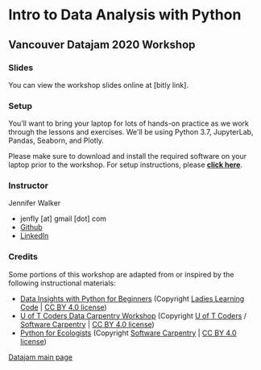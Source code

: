# Intro to Data Analysis with Python

## Vancouver Datajam 2020 Workshop


### Slides

You can view the workshop slides online at [bitly link].

### Setup

You’ll want to bring your laptop for lots of hands-on practice as we work through the lessons and exercises. We'll be using Python 3.7, JupyterLab, Pandas, Seaborn, and Plotly.

Please make sure to download and install the required software on your laptop prior to the workshop. For setup instructions, please **[click here](https://jenfly.github.io/datajam-python/SETUP)**.



### Instructor

Jennifer Walker
- jenfly [at] gmail [dot] com
- [Github](https://github.com/jenfly)
- [LinkedIn](https://www.linkedin.com/in/jennifermariewalker/)


### Credits

Some portions of this workshop are adapted from or inspired by the following instructional materials:
- [Data Insights with Python for Beginners](https://github.com/ladieslearningcode/llc-intro-to-python) (Copyright [Ladies Learning Code](https://www.canadalearningcode.ca/program/ladies-learning-code/) | [CC BY 4.0 license][CC4 license])
- [U of T Coders Data Carpentry Workshop](https://github.com/UofTCoders/2018-09-10-utoronto) (Copyright [U of T Coders][UT Coders] / [Software Carpentry][Software Carpentry] | [CC BY 4.0 license][CC4 license])
- [Python for Ecologists](http://www.datacarpentry.org/python-ecology-lesson/) (Copyright [Software Carpentry][Software Carpentry] | [CC BY 4.0 license][CC4 license])

[Software Carpentry]: http://software-carpentry.org/
[UT Coders]: https://github.com/UofTCoders
[mozilla]: https://www.mozillascience.org/
[CC4 license]: https://creativecommons.org/licenses/by/4.0/
[Apache 2 license]: https://www.apache.org/licenses/LICENSE-2.0

[Datajam main page](https://www.vancouverdatajam.ca/)
